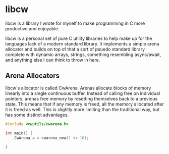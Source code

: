 # libcw

libcw is a library I wrote for myself to make programming in C more productive
and enjoyable.

libcw is a personal set of pure C utility libraries to help make up for
the languages lack of a modern standard library. It implements a simple
arena allocator and builds on top of that a sort of psuedo standard library
complete with dynamic arrays, strings, something resembling async/await,
and anything else I can think to throw in here.


## Arena Allocators

libcw's allocator is called CwArena. Arenas allocate blocks of memory linearly
into a single continuous buffer. Instead of calling free on individual pointers,
arenas free memory by resetting themselves back to a previous state. This means
that if any memory is freed, all the memory allocated after it is freed as well.
This is slightly more limiting than the traditional way, but has some distinct
advantages.

```c
#include <cwutils/cwarena.h>

int main() {
	CwArena a = cwarena_new(1 << 10);

}
```

